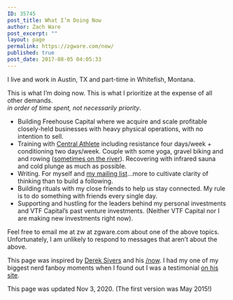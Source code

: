 ```yaml
---
ID: 35745
post_title: What I’m Doing Now
author: Zach Ware
post_excerpt: ""
layout: page
permalink: https://zgware.com/now/
published: true
post_date: 2017-08-05 04:05:33
---
```

<!-- wp:paragraph -->
<p>I live and work in Austin, TX and part-time in Whitefish, Montana.</p>
<!-- /wp:paragraph -->

<!-- wp:paragraph -->
<p>This is what I’m doing now. This is what I prioritize at the expense of all other demands. <br> <em>in order of time spent, not necessarily priority</em>.</p>
<!-- /wp:paragraph -->

<!-- wp:list -->
<ul><li>Building Freehouse Capital where we acquire and scale profitable closely-held businesses with heavy physical operations, with no intention to sell.</li><li>Training with <a href="https://www.centralathlete.com">Central Athlete</a> including resistance four days/week + conditioning two days/week. Couple with some yoga, gravel biking and and rowing (<a href="https://www.texasrowingcenter.com">sometimes on the river</a>). Recovering with infrared sauna and cold plunge as much as possible.</li><li>Writing. For myself and <a href="https://zgware.com/mailing-list/" data-type="page" data-id="36414">my mailing list</a>...more to cultivate clarity of thinking than to build a following. </li><li>Building rituals with my close friends to help us stay connected. My rule is to do something with friends every single day.</li><li>Supporting and hustling for the leaders behind my personal investments and VTF Capital’s past venture investments. (Neither VTF Capital nor I are making new investments right now).</li></ul>
<!-- /wp:list -->

<!-- wp:paragraph -->
<p>Feel free to email me at zw at zgware.com about one of the above topics. Unfortunately, I am unlikely to respond to messages that aren’t about the above.</p>
<!-- /wp:paragraph -->

<!-- wp:paragraph -->
<p>This page was inspired by <a href="https://sivers.org">Derek Sivers</a> and his <a href="https://sivers.org/nowff">/now</a>. I had my one of my biggest nerd fanboy moments when I found out I was a testimonial <a href="nownownow.com/about">on his site</a>.</p>
<!-- /wp:paragraph -->

<!-- wp:paragraph -->
<p>This page was updated Nov 3, 2020. (The first version was May 2015!) </p>
<!-- /wp:paragraph -->